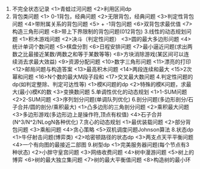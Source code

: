 1. 不完全状态记录
	<1>青蛙过河问题
	<2>利用区间dp
2. 背包类问题
	<1> 0-1背包，经典问题
	<2>无限背包，经典问题
	<3>判定性背包问题
	<4>带附属关系的背包问题
	<5> + -1背包问题
	<6>双背包求最优值
	<7>构造三角形问题
	<8>带上下界限制的背包问题(012背包)
3.线性的动态规划问题
	<1>积木游戏问题
	<2>决斗（判定性问题）
	<3>圆的最大多边形问题
	<4>统计单词个数问题
	<5>棋盘分割
	<6>日程安排问题
	<7>最小逼近问题(求出两数之比最接近某数/两数之和等于某数等等)
	<8>方块消除游戏(某区间可以连续消去求最大效益)
	<9>资源分配问题
	<10>数字三角形问题
	<11>漂亮的打印
	<12>邮局问题与构造答案
	<13>最高积木问题
	<14>两段连续和最大
	<15>2次幂和问题
	<16>N个数的最大M段子段和
	<17>交叉最大数问题
4.判定性问题的dp(如判定整除、判定可达性等)
	<1>模K问题的dp
	<2>特殊的模K问题，求最大(最小)模K的数
	<3>变换数问题
5.单调性优化的动态规划
	<1>1-SUM问题
	<2>2-SUM问题
	<3>序列划分问题(单调队列优化)
6.剖分问题(多边形剖分/石子合并/圆的剖分/乘积最大)
	<1>凸多边形的三角剖分问题
	<2>乘积最大问题
	<3>多边形游戏(多边形边上是操作符,顶点有权值)
	<4>石子合并(N^3/N^2/NLogN各种优化)
7.贪心的动态规划
	<1>最优装载问题
	<2>部分背包问题
	<3>乘船问题
	<4>贪心策略
	<5>双机调度问题Johnson算法
8.状态dp
	<1>牛仔射击问题(博弈类)
	<2>哈密顿路径的状态dp
	<3>两支点天平平衡问题
	<4>一个有向图的最接近二部图
9.树型dp
	<1>完美服务器问题(每个节点有3种状态)
	<2>小胖守皇宫问题
	<3>网络收费问题
	<4>树中漫游问题
	<5>树上的博弈
	<6>树的最大独立集问题
	<7>树的最大平衡值问题
	<8>构造树的最小环
